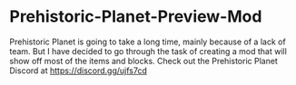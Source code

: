 # Prehistoric-Planet-Preview-Mod
Prehistoric Planet is going to take a long time, mainly because of a lack of team. But I have decided to go through the task of creating a mod that will show off most of the items and blocks. Check out the Prehistoric Planet Discord at https://discord.gg/ujfs7cd
